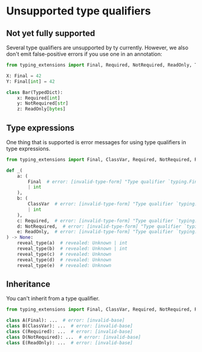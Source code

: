 # Unsupported type qualifiers

## Not yet fully supported

Several type qualifiers are unsupported by ty currently. However, we also don't emit
false-positive errors if you use one in an annotation:

```py
from typing_extensions import Final, Required, NotRequired, ReadOnly, TypedDict

X: Final = 42
Y: Final[int] = 42

class Bar(TypedDict):
    x: Required[int]
    y: NotRequired[str]
    z: ReadOnly[bytes]
```

## Type expressions

One thing that is supported is error messages for using type qualifiers in type expressions.

```py
from typing_extensions import Final, ClassVar, Required, NotRequired, ReadOnly

def _(
    a: (
        Final  # error: [invalid-type-form] "Type qualifier `typing.Final` is not allowed in type expressions (only in annotation expressions)"
        | int
    ),
    b: (
        ClassVar  # error: [invalid-type-form] "Type qualifier `typing.ClassVar` is not allowed in type expressions (only in annotation expressions)"
        | int
    ),
    c: Required,  # error: [invalid-type-form] "Type qualifier `typing.Required` is not allowed in type expressions (only in annotation expressions, and only with exactly one argument)"
    d: NotRequired,  # error: [invalid-type-form] "Type qualifier `typing.NotRequired` is not allowed in type expressions (only in annotation expressions, and only with exactly one argument)"
    e: ReadOnly,  # error: [invalid-type-form] "Type qualifier `typing.ReadOnly` is not allowed in type expressions (only in annotation expressions, and only with exactly one argument)"
) -> None:
    reveal_type(a)  # revealed: Unknown | int
    reveal_type(b)  # revealed: Unknown | int
    reveal_type(c)  # revealed: Unknown
    reveal_type(d)  # revealed: Unknown
    reveal_type(e)  # revealed: Unknown
```

## Inheritance

You can't inherit from a type qualifier.

```py
from typing_extensions import Final, ClassVar, Required, NotRequired, ReadOnly

class A(Final): ...  # error: [invalid-base]
class B(ClassVar): ...  # error: [invalid-base]
class C(Required): ...  # error: [invalid-base]
class D(NotRequired): ...  # error: [invalid-base]
class E(ReadOnly): ...  # error: [invalid-base]
```
